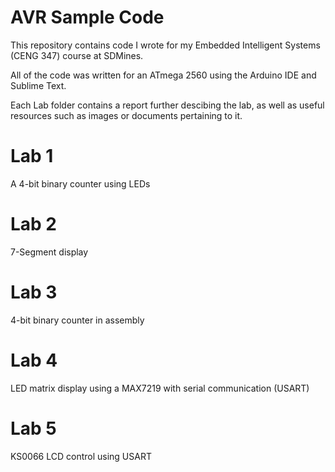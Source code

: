# AVR Sample Code
This repository contains code I wrote for my Embedded Intelligent Systems (CENG 347) course at SDMines. 

All of the code was written for an ATmega 2560 using the Arduino IDE and Sublime Text.

Each Lab folder contains a report further descibing the lab, as well as useful resources such as images or documents pertaining to it.

# Lab 1
A 4-bit binary counter using LEDs

# Lab 2
7-Segment display

# Lab 3
4-bit binary counter in assembly

# Lab 4
LED matrix display using a MAX7219 with serial communication (USART)

# Lab 5
KS0066 LCD control using USART